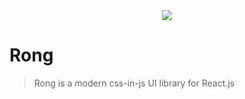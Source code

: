 <div align="center"><img  src="https://github.com/TingzhouJia/Rong/raw/master/rong.png"/></div>

# Rong

> Rong is a modern css-in-js UI library for React.js